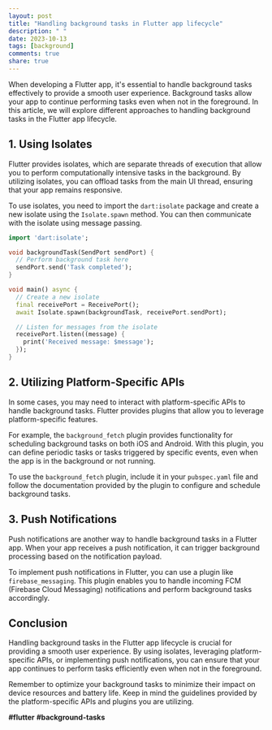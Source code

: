 ```yaml
---
layout: post
title: "Handling background tasks in Flutter app lifecycle"
description: " "
date: 2023-10-13
tags: [background]
comments: true
share: true
---
```


When developing a Flutter app, it's essential to handle background tasks effectively to provide a smooth user experience. Background tasks allow your app to continue performing tasks even when not in the foreground. In this article, we will explore different approaches to handling background tasks in the Flutter app lifecycle.

## 1. Using Isolates

Flutter provides isolates, which are separate threads of execution that allow you to perform computationally intensive tasks in the background. By utilizing isolates, you can offload tasks from the main UI thread, ensuring that your app remains responsive.

To use isolates, you need to import the `dart:isolate` package and create a new isolate using the `Isolate.spawn` method. You can then communicate with the isolate using message passing.

```dart
import 'dart:isolate';

void backgroundTask(SendPort sendPort) {
  // Perform background task here
  sendPort.send('Task completed');
}

void main() async {
  // Create a new isolate
  final receivePort = ReceivePort();
  await Isolate.spawn(backgroundTask, receivePort.sendPort);

  // Listen for messages from the isolate
  receivePort.listen((message) {
    print('Received message: $message');
  });
}
```

## 2. Utilizing Platform-Specific APIs

In some cases, you may need to interact with platform-specific APIs to handle background tasks. Flutter provides plugins that allow you to leverage platform-specific features.

For example, the `background_fetch` plugin provides functionality for scheduling background tasks on both iOS and Android. With this plugin, you can define periodic tasks or tasks triggered by specific events, even when the app is in the background or not running.

To use the `background_fetch` plugin, include it in your `pubspec.yaml` file and follow the documentation provided by the plugin to configure and schedule background tasks.

## 3. Push Notifications

Push notifications are another way to handle background tasks in a Flutter app. When your app receives a push notification, it can trigger background processing based on the notification payload.

To implement push notifications in Flutter, you can use a plugin like `firebase_messaging`. This plugin enables you to handle incoming FCM (Firebase Cloud Messaging) notifications and perform background tasks accordingly.

## Conclusion

Handling background tasks in the Flutter app lifecycle is crucial for providing a smooth user experience. By using isolates, leveraging platform-specific APIs, or implementing push notifications, you can ensure that your app continues to perform tasks efficiently even when not in the foreground.

Remember to optimize your background tasks to minimize their impact on device resources and battery life. Keep in mind the guidelines provided by the platform-specific APIs and plugins you are utilizing.

**#flutter** **#background-tasks**